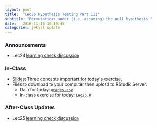 ```yaml
---
layout: post
title:  "Lec25 Hypothesis Testing Part III"
subtitle: "Permutations under (i.e. assuming) the null hypothesis."
date:   2016-11-16 10:10:45
categories: jekyll update
---
```




### Announcements

* Lec24 <a href = "{{ site.baseurl }}/assets/LC/p-value.html" target = "_blank">learning check discussion</a>


### In-Class

* <a href = "{{ site.baseurl }}/assets/3-Statistical_Inference/hypothesis_testing_III.html" target = "_blank">Slides</a>: Three concepts important for today's exercise.
* Files to download to your computer then upload to RStudio Server:
    + Data for today: <a href = "{{ site.baseurl }}/assets/PS/grades.csv" target = "_blank">`grades.csv`</a> 
    + In-class exercise for today: <a href = "{{ site.baseurl }}/assets/3-Statistical_Inference/Lec25.R" target = "_blank">`Lec25.R`</a> 
    

### After-Class Updates

* Lec25 <a href = "{{ site.baseurl }}/assets/LC/hypothesis_testing_III.html" target = "_blank">learning check discussion</a>

